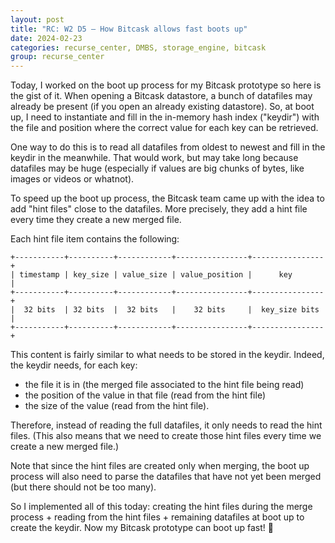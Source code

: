 ```yaml
---
layout: post
title: "RC: W2 D5 — How Bitcask allows fast boots up"
date: 2024-02-23
categories: recurse_center, DMBS, storage_engine, bitcask
group: recurse_center
---
```


Today, I worked on the boot up process for my Bitcask prototype so here is the gist of it.
When opening a Bitcask datastore, a bunch of datafiles may already be present (if you open an already existing
datastore).
So, at boot up, I need to instantiate and fill in the in-memory hash index ("keydir") with the file and position where the
correct value for each key can be retrieved.

One way to do this is to read all datafiles from oldest to newest and fill in the keydir in the meanwhile.
That would work, but may take long because datafiles may be huge (especially if values are big chunks of bytes, like
images or videos or whatnot).

To speed up the boot up process, the Bitcask team came up with the idea to add "hint files" close to the datafiles.
More precisely, they add a hint file every time they create a new merged file.

Each hint file item contains the following:

```text
+-----------+----------+------------+----------------+----------------+  
| timestamp | key_size | value_size | value_position |      key       |
+-----------+----------+------------+----------------+----------------+
|  32 bits  | 32 bits  |  32 bits   |    32 bits     |  key_size bits |
+-----------+----------+------------+----------------+----------------+
```

This content is fairly similar to what needs to be stored in the keydir.
Indeed, the keydir needs, for each key:

- the file it is in (the merged file associated to the hint file being read)
- the position of the value in that file (read from the hint file)
- the size of the value (read from the hint file).

Therefore, instead of reading the full datafiles, it only needs to read the hint files.
(This also means that we need to create those hint files every time we create a new merged file.)

Note that since the hint files are created only when merging, the boot up process will also need to parse the datafiles
that have not yet been merged (but there should not be too many).

So I implemented all of this today: creating the hint files during the merge process + reading from the hint files +
remaining datafiles at boot up to create the keydir.
Now my Bitcask prototype can boot up fast! 🍾


